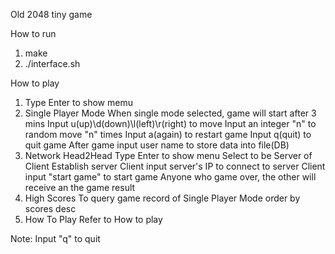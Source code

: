 Old 2048 tiny game

How to run
1. make
2. ./interface.sh

How to play
1. Type Enter to show memu
2. Single Player Mode
	When single mode selected, game will start after 3 mins
	Input u(up)\d(down)\l(left)\r(right) to move
	Input an integer "n" to random move "n" times
	Input a(again) to restart game
	Input q(quit) to quit game
	After game input user name to store data into file(DB)
3. Network Head2Head 
	Type Enter to show menu
	Select to be Server of Client
	Establish server
	Client input server's IP to connect to server
	Client input "start game" to start game
	Anyone who game over, the other will receive an the game result
4. High Scores
	To query game record of Single Player Mode order by scores desc
5. How To Play
	Refer to How to play

Note:
	Input "q" to quit
